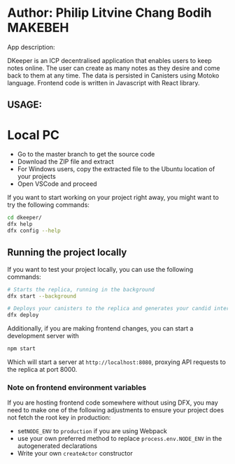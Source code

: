 # Author: Philip Litvine Chang Bodih MAKEBEH

App description:

DKeeper is an ICP decentralised application that enables users to keep notes online.
The user can create as many notes as they desire and come back to them at any time.
The data is persisted in Canisters using Motoko language. Frontend code is written in Javascript
with React library.

## USAGE:

# Local PC

- Go to the master branch to get the source code
- Download the ZIP file and extract 
- For Windows users, copy the extracted file to the Ubuntu location of your projects
- Open VSCode and proceed

If you want to start working on your project right away, you might want to try the following commands:

```bash
cd dkeeper/
dfx help
dfx config --help
```

## Running the project locally

If you want to test your project locally, you can use the following commands:

```bash
# Starts the replica, running in the background
dfx start --background

# Deploys your canisters to the replica and generates your candid interface
dfx deploy
```

Additionally, if you are making frontend changes, you can start a development server with

```bash
npm start
```

Which will start a server at `http://localhost:8080`, proxying API requests to the replica at port 8000.

### Note on frontend environment variables

If you are hosting frontend code somewhere without using DFX, you may need to make one of the following adjustments to ensure your project does not fetch the root key in production:

- set`NODE_ENV` to `production` if you are using Webpack
- use your own preferred method to replace `process.env.NODE_ENV` in the autogenerated declarations
- Write your own `createActor` constructor
